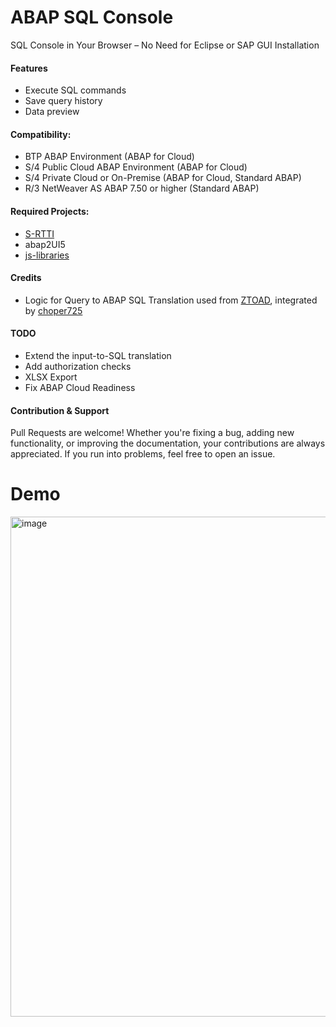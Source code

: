 # ABAP SQL Console
SQL Console in Your Browser – No Need for Eclipse or SAP GUI Installation

#### Features
* Execute SQL commands
* Save query history
* Data preview

#### Compatibility:
* BTP ABAP Environment (ABAP for Cloud)
* S/4 Public Cloud ABAP Environment (ABAP for Cloud)
* S/4 Private Cloud or On-Premise (ABAP for Cloud, Standard ABAP)
* R/3 NetWeaver AS ABAP 7.50 or higher (Standard ABAP)

#### Required Projects:
* [S-RTTI](https://github.com/sandraros/S-RTTI)
* abap2UI5
* [js-libraries](https://github.com/abap2UI5-addons/js-libraries)

#### Credits
* Logic for Query to ABAP SQL Translation used from [ZTOAD](https://github.com/marianfoo/ztoad), integrated by [choper725](https://github.com/choper725)

#### TODO
* Extend the input-to-SQL translation
* Add authorization checks
* XLSX Export
* Fix ABAP Cloud Readiness

#### Contribution & Support
Pull Requests are welcome! Whether you're fixing a bug, adding new functionality, or improving the documentation, your contributions are always appreciated. If you run into problems, feel free to open an issue.

# Demo
<img width="800" alt="image" src="https://github.com/abap2UI5-apps/sql-console/assets/102328295/0be2bb38-d68a-475c-910a-b341757e5862">




